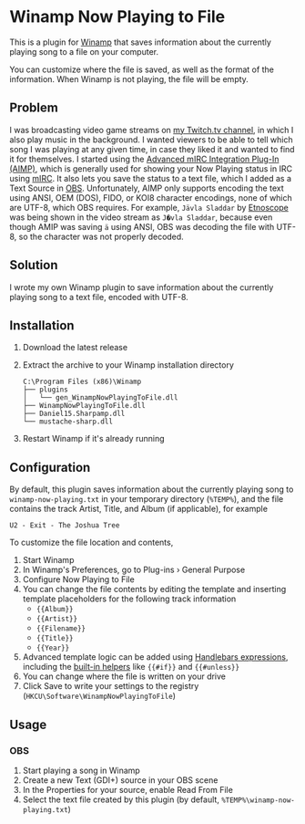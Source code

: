 ﻿Winamp Now Playing to File
===

This is a plugin for [Winamp](http://www.winamp.com/) that saves information about the currently playing song to a file on your computer.

You can customize where the file is saved, as well as the format of the information. When Winamp is not playing, the file will be empty.

## Problem

I was broadcasting video game streams on [my Twitch.tv channel](https://twitch.tv/aldaviva), in which I also play music in the background. I wanted viewers to be able to tell which song I was playing at any given time, in case they liked it and wanted to find it for themselves. I started using the [Advanced mIRC Integration Plug-In (AIMP)](http://amip.tools-for.net/wiki/), which is generally used for showing your Now Playing status in IRC using [mIRC](https://www.mirc.com/). It also lets you save the status to a text file, which I added as a Text Source in [OBS](https://obsproject.com/). Unfortunately, AIMP only supports encoding the text using ANSI, OEM (DOS), FIDO, or KOI8 character encodings, none of which are UTF-8, which OBS requires. For example, `Jävla Sladdar` by [Etnoscope](https://www.discogs.com/Etnoscope-Way-Over-Deadline/master/284523) was being shown in the video stream as `J�vla Sladdar`, because even though AMIP was saving `ä` using ANSI, OBS was decoding the file with UTF-8, so the character was not properly decoded.

## Solution

I wrote my own Winamp plugin to save information about the currently playing song to a text file, encoded with UTF-8.

## Installation

1. Download the latest release
2. Extract the archive to your Winamp installation directory
    ```
    C:\Program Files (x86)\Winamp
    ├── plugins
    │   └── gen_WinampNowPlayingToFile.dll
    ├── WinampNowPlayingToFile.dll
    ├── Daniel15.Sharpamp.dll
    └── mustache-sharp.dll
    ```

3. Restart Winamp if it's already running

## Configuration

By default, this plugin saves information about the currently playing song to `winamp-now-playing.txt` in your temporary directory (`%TEMP%`), and the file contains the track Artist, Title, and Album (if applicable), for example
```text
U2 - Exit - The Joshua Tree
```

To customize the file location and contents,

1. Start Winamp
2. In Winamp's Preferences, go to Plug-ins › General Purpose
3. Configure Now Playing to File
4. You can change the file contents by editing the template and inserting template placeholders for the following track information
	- `{{Album}}`
	- `{{Artist}}`
	- `{{Filename}}`
	- `{{Title}}`
	- `{{Year}}`
5. Advanced template logic can be added using [Handlebars expressions](https://handlebarsjs.com/), including the [built-in helpers](https://handlebarsjs.com/builtin_helpers.html) like `{{#if}}` and `{{#unless}}`
6. You can change where the file is written on your drive
7. Click Save to write your settings to the registry (`HKCU\Software\WinampNowPlayingToFile`)

## Usage

### OBS

1. Start playing a song in Winamp
2. Create a new Text (GDI+) source in your OBS scene
3. In the Properties for your source, enable Read From File
4. Select the text file created by this plugin (by default, `%TEMP%\winamp-now-playing.txt`)